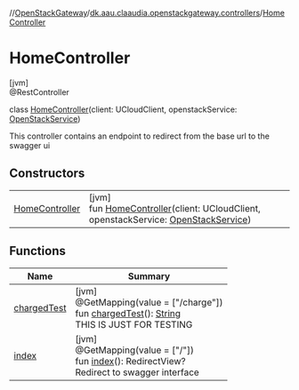 //[OpenStackGateway](../../../index.md)/[dk.aau.claaudia.openstackgateway.controllers](../index.md)/[HomeController](index.md)

# HomeController

[jvm]\
@RestController

class [HomeController](index.md)(client: UCloudClient, openstackService: [OpenStackService](../../dk.aau.claaudia.openstackgateway.services/-open-stack-service/index.md))

This controller contains an endpoint to redirect from the base url to the swagger ui

## Constructors

| | |
|---|---|
| [HomeController](-home-controller.md) | [jvm]<br>fun [HomeController](-home-controller.md)(client: UCloudClient, openstackService: [OpenStackService](../../dk.aau.claaudia.openstackgateway.services/-open-stack-service/index.md)) |

## Functions

| Name | Summary |
|---|---|
| [chargedTest](charged-test.md) | [jvm]<br>@GetMapping(value = ["/charge"])<br>fun [chargedTest](charged-test.md)(): [String](https://kotlinlang.org/api/latest/jvm/stdlib/kotlin/-string/index.html)<br>THIS IS JUST FOR TESTING |
| [index](--index--.md) | [jvm]<br>@GetMapping(value = ["/"])<br>fun [index](--index--.md)(): RedirectView?<br>Redirect to swagger interface |
